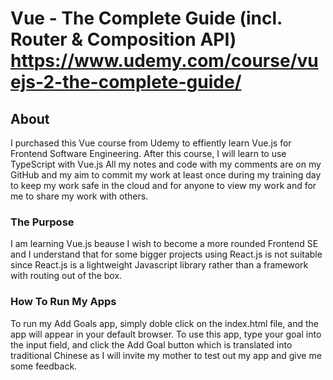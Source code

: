 # Vue - The Complete Guide (incl. Router & Composition API) https://www.udemy.com/course/vuejs-2-the-complete-guide/

## About

I purchased this Vue course from Udemy to effiently learn Vue.js for Frontend Software Engineering. After this course, I will learn to use TypeScript with Vue.js
All my notes and code with my comments are on my GitHub and my aim to commit my work at least once during my training day to keep my work safe in the cloud and for anyone to view my work and for me to share my work with others.

### The Purpose

I am learning Vue.js beause I wish to become a more rounded Frontend SE and I understand that for some bigger projects using React.js is not suitable since React.js is
a lightweight Javascript library rather than a framework with routing out of the box.

### How To Run My Apps

To run my Add Goals app, simply doble click on the index.html file, and the app will appear in your default browser. To use this app, type your goal into the input field, and click the Add Goal button which is translated into traditional Chinese as I will invite my mother to test out my app and give me some feedback.
